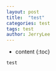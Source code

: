 ```yaml
---
layout: post
title:  "test"
categories: test
tags: test
author: JerryLee
---
```


* content
{:toc}
```java
test
```
